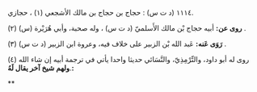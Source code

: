 ١١١٤ (د ت س) : حجاج بن حجاج بن مالك الأشجعي (١) ، حجازي.

**روى عن:** أبيه حجاج بْن مالك الأَسلميّ (د ت س) ، وله صحبة، وأبي هُرَيْرة (س) (٢) .

**رَوَى عَنه:** عَبد الله بْن الزبير على خلاف فيه، وعروة ابن الزبير (د ت س) (٣) .

روى له أبو داود، والتِّرْمِذِيّ، والنَّسَائي حديثا واحدا يأتي في ترجمة أبيه إن شاء الله (٤) .**ولهم شيخ آخر يقال لَهُ:**

**